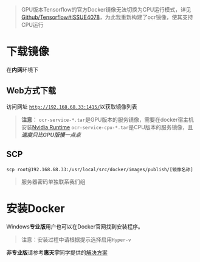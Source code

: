 > GPU版本Tensorflow的官方Docker镜像无法切换为CPU运行模式，详见[Github/Tensorflow#ISSUE4078](https://github.com/tensorflow/tensorflow/issues/4078)，为此我重新构建了ocr镜像，使其支持CPU运行


# 下载镜像
在**内网**环境下
## Web方式下载
访问网址 [`http://192.168.68.33:1415/`](http://192.168.68.33:1415/)以获取镜像列表

> **注意**：
> `ocr-service-*.tar`是GPU版本的服务镜像，需要在docker宿主机安装[Nvidia Runtime](https://github.com/NVIDIA/nvidia-docker)
> `ocr-service-cpu-*.tar`是CPU版本的服务镜像，且***速度只比GPU版慢一点点***

## SCP
``` shell
scp root@192.168.68.33:/usr/local/src/docker/images/publish/[镜像名称]
```

> 服务器密码单独联系我们组

# 安装Docker
Windows**专业版**用户也可以在Docker官网找到安装程序。

> 注意：安装过程中请根据提示选择启用`Hyper-v`

**非专业版**请参考**惠天宇**同学提供的[解决方案](https://blog.csdn.net/zhuiyisinian/article/details/88700889)

